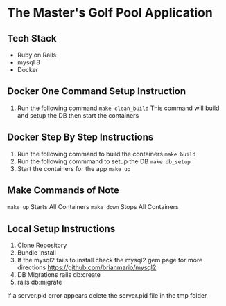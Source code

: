 # The Master's Golf Pool Application

## Tech Stack

- Ruby on Rails
- mysql 8
- Docker

## Docker One Command Setup Instruction

1. Run the following command `make clean_build` This command will build and setup the DB then start the containers

## Docker Step By Step Instructions

1. Run the following command to build the containers `make build`
2. Run the following commmand to setup the DB `make db_setup`
3. Start the containers for the app `make up`

## Make Commands of Note

`make up` Starts All Containers
`make down` Stops All Containers

## Local Setup Instructions

1. Clone Repository
2. Bundle Install
3. If the mysql2 fails to install check the mysql2 gem page for more directions https://github.com/brianmario/mysql2
4. DB Migrations rails db:create
5. rails db:migrate

If a server.pid error appears delete the server.pid file in the tmp folder
